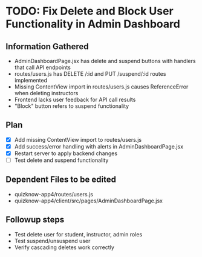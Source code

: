 # TODO: Fix Delete and Block User Functionality in Admin Dashboard

## Information Gathered
- AdminDashboardPage.jsx has delete and suspend buttons with handlers that call API endpoints
- routes/users.js has DELETE /:id and PUT /suspend/:id routes implemented
- Missing ContentView import in routes/users.js causes ReferenceError when deleting instructors
- Frontend lacks user feedback for API call results
- "Block" button refers to suspend functionality

## Plan
- [x] Add missing ContentView import to routes/users.js
- [x] Add success/error handling with alerts in AdminDashboardPage.jsx
- [x] Restart server to apply backend changes
- [ ] Test delete and suspend functionality

## Dependent Files to be edited
- quizknow-app4/routes/users.js
- quizknow-app4/client/src/pages/AdminDashboardPage.jsx

## Followup steps
- Test delete user for student, instructor, admin roles
- Test suspend/unsuspend user
- Verify cascading deletes work correctly
